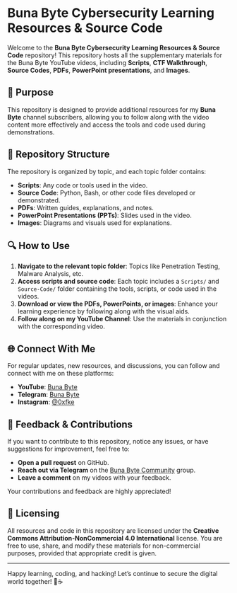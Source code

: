 # Buna Byte Cybersecurity Learning Resources & Source Code

Welcome to the **Buna Byte Cybersecurity Learning Resources & Source Code** repository! This repository hosts all the supplementary materials for the Buna Byte YouTube videos, including **Scripts**, **CTF Walkthrough**, **Source Codes**, **PDFs**, **PowerPoint presentations**, and **Images**.


## 🎯 Purpose

This repository is designed to provide additional resources for my **Buna Byte** channel subscribers, allowing you to follow along with the video content more effectively and access the tools and code used during demonstrations.

## 📂 Repository Structure

The repository is organized by topic, and each topic folder contains:

- **Scripts**: Any code or tools used in the video.
- **Source Code**: Python, Bash, or other code files developed or demonstrated.
- **PDFs**: Written guides, explanations, and notes.
- **PowerPoint Presentations (PPTs)**: Slides used in the video.
- **Images**: Diagrams and visuals used for explanations.


## 🔍 How to Use

1. **Navigate to the relevant topic folder**: Topics like Penetration Testing, Malware Analysis, etc.
2. **Access scripts and source code**: Each topic includes a `Scripts/` and `Source-Code/` folder containing the tools, scripts, or code used in the videos.
3. **Download or view the PDFs, PowerPoints, or images**: Enhance your learning experience by following along with the visual aids.
4. **Follow along on my YouTube Channel**: Use the materials in conjunction with the corresponding video.


## 🌐 Connect With Me

For regular updates, new resources, and discussions, you can follow and connect with me on these platforms:
- **YouTube**: [Buna Byte](https://www.youtube.com/@bunabyte?sub_confirmation=1)
- **Telegram**: [Buna Byte](https://t.me/hacker_habesha)
- **Instagram**: [@0xfke](https://instagram.com/0xfke)

## 📧 Feedback & Contributions

If you want to contribute to this repository, notice any issues, or have suggestions for improvement, feel free to:
- **Open a pull request** on GitHub.
- **Reach out via Telegram** on the [Buna Byte Community](https://t.me/hacker_habesha) group.
- **Leave a comment** on my videos with your feedback.

Your contributions and feedback are highly appreciated!

## 🔑 Licensing

All resources and code in this repository are licensed under the **Creative Commons Attribution-NonCommercial 4.0 International** license. You are free to use, share, and modify these materials for non-commercial purposes, provided that appropriate credit is given.

---

Happy learning, coding, and hacking! Let’s continue to secure the digital world together! 🔐☕
